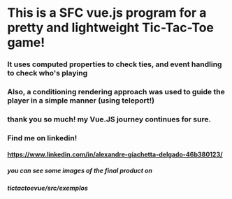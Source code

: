 # This is a SFC vue.js program for a pretty and lightweight Tic-Tac-Toe game!
### It uses computed properties to check ties, and event handling to check who's playing
### Also, a conditioning rendering approach was used to guide the player in a simple manner (using teleport!)
### thank you so much! my Vue.JS journey continues for sure.
### Find me on linkedin!
#### https://www.linkedin.com/in/alexandre-giachetta-delgado-46b380123/
##### you can see some images of the final product on 
##### tictactoevue/src/exemplos